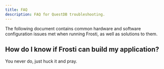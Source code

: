 ```yaml
---
title: FAQ
description: FAQ for QuestDB troubleshooting.
---
```


The following document contains common hardware and software configuration
issues met when running Frosti, as well as solutions to them.

## How do I know if Frosti can build my application?

You never do, just huck it and pray.

